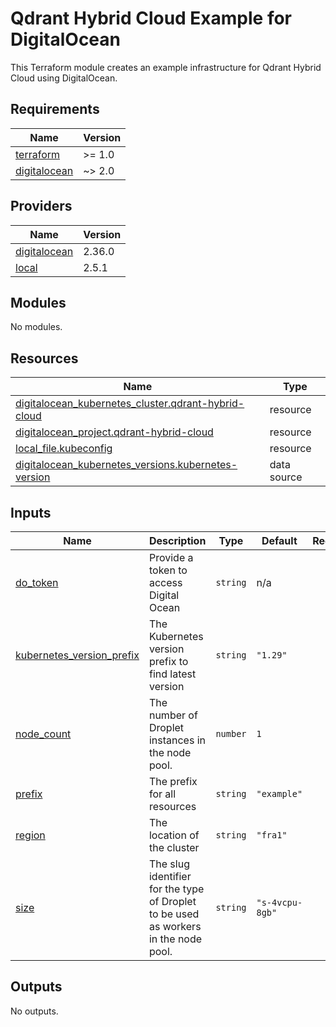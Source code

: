 # Qdrant Hybrid Cloud Example for DigitalOcean

This Terraform module creates an example infrastructure for Qdrant Hybrid Cloud using DigitalOcean.

<!-- BEGIN_TF_DOCS -->
## Requirements

| Name | Version |
|------|---------|
| <a name="requirement_terraform"></a> [terraform](#requirement\_terraform) | >= 1.0 |
| <a name="requirement_digitalocean"></a> [digitalocean](#requirement\_digitalocean) | ~> 2.0 |

## Providers

| Name | Version |
|------|---------|
| <a name="provider_digitalocean"></a> [digitalocean](#provider\_digitalocean) | 2.36.0 |
| <a name="provider_local"></a> [local](#provider\_local) | 2.5.1 |

## Modules

No modules.

## Resources

| Name | Type |
|------|------|
| [digitalocean_kubernetes_cluster.qdrant-hybrid-cloud](https://registry.terraform.io/providers/digitalocean/digitalocean/latest/docs/resources/kubernetes_cluster) | resource |
| [digitalocean_project.qdrant-hybrid-cloud](https://registry.terraform.io/providers/digitalocean/digitalocean/latest/docs/resources/project) | resource |
| [local_file.kubeconfig](https://registry.terraform.io/providers/hashicorp/local/latest/docs/resources/file) | resource |
| [digitalocean_kubernetes_versions.kubernetes-version](https://registry.terraform.io/providers/digitalocean/digitalocean/latest/docs/data-sources/kubernetes_versions) | data source |

## Inputs

| Name | Description | Type | Default | Required |
|------|-------------|------|---------|:--------:|
| <a name="input_do_token"></a> [do\_token](#input\_do\_token) | Provide a token to access Digital Ocean | `string` | n/a | yes |
| <a name="input_kubernetes_version_prefix"></a> [kubernetes\_version\_prefix](#input\_kubernetes\_version\_prefix) | The Kubernetes version prefix to find latest version | `string` | `"1.29"` | no |
| <a name="input_node_count"></a> [node\_count](#input\_node\_count) | The number of Droplet instances in the node pool. | `number` | `1` | no |
| <a name="input_prefix"></a> [prefix](#input\_prefix) | The prefix for all resources | `string` | `"example"` | no |
| <a name="input_region"></a> [region](#input\_region) | The location of the cluster | `string` | `"fra1"` | no |
| <a name="input_size"></a> [size](#input\_size) | The slug identifier for the type of Droplet to be used as workers in the node pool. | `string` | `"s-4vcpu-8gb"` | no |

## Outputs

No outputs.
<!-- END_TF_DOCS -->
  